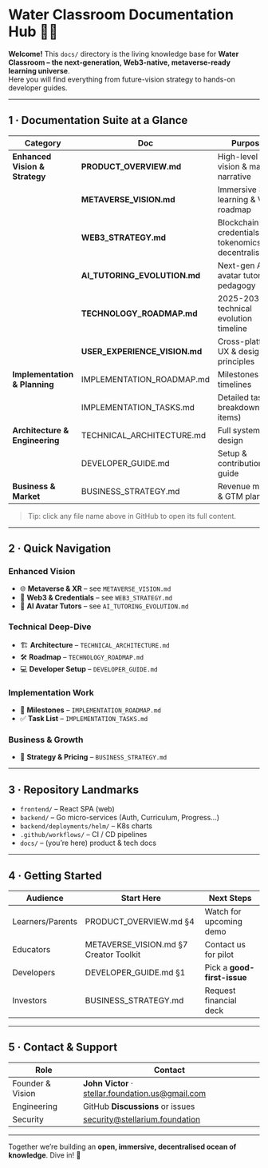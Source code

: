 # Water Classroom Documentation Hub 🌊🚀

**Welcome!** This `docs/` directory is the living knowledge base for **Water Classroom – the next-generation, Web3-native, metaverse-ready learning universe**.  
Here you will find everything from future-vision strategy to hands-on developer guides.

---

## 1 · Documentation Suite at a Glance

| Category | Doc | Purpose |
|----------|-----|---------|
| **Enhanced Vision & Strategy** | **PRODUCT_OVERVIEW.md** | High-level vision & market narrative |
| | **METAVERSE_VISION.md** | Immersive 3-D learning & VR roadmap |
| | **WEB3_STRATEGY.md** | Blockchain credentials, tokenomics, decentralisation |
| | **AI_TUTORING_EVOLUTION.md** | Next-gen AI avatar tutors & pedagogy |
| | **TECHNOLOGY_ROADMAP.md** | 2025-2032 technical evolution timeline |
| | **USER_EXPERIENCE_VISION.md** | Cross-platform UX & design principles |
| **Implementation & Planning** | IMPLEMENTATION_ROADMAP.md | Milestones & timelines |
| | IMPLEMENTATION_TASKS.md | Detailed task breakdown (87 items) |
| **Architecture & Engineering** | TECHNICAL_ARCHITECTURE.md | Full system design |
| | DEVELOPER_GUIDE.md | Setup & contribution guide |
| **Business & Market** | BUSINESS_STRATEGY.md | Revenue model & GTM plan |

> Tip: click any file name above in GitHub to open its full content.

---

## 2 · Quick Navigation

### Enhanced Vision
- 🌐 **Metaverse & XR** – see `METAVERSE_VISION.md`
- 🔗 **Web3 & Credentials** – see `WEB3_STRATEGY.md`
- 🤖 **AI Avatar Tutors** – see `AI_TUTORING_EVOLUTION.md`

### Technical Deep-Dive
- 🏗 **Architecture** – `TECHNICAL_ARCHITECTURE.md`
- 🛠  **Roadmap** – `TECHNOLOGY_ROADMAP.md`
- 💻 **Developer Setup** – `DEVELOPER_GUIDE.md`

### Implementation Work
- 📅 **Milestones** – `IMPLEMENTATION_ROADMAP.md`
- ✅ **Task List** – `IMPLEMENTATION_TASKS.md`

### Business & Growth
- 💼 **Strategy & Pricing** – `BUSINESS_STRATEGY.md`

---

## 3 · Repository Landmarks

- `frontend/`  – React SPA (web)  
- `backend/`   – Go micro-services (Auth, Curriculum, Progress…)  
- `backend/deployments/helm/` – K8s charts  
- `.github/workflows/` – CI / CD pipelines  
- `docs/` – (you’re here) product & tech docs

---

## 4 · Getting Started

| Audience | Start Here | Next Steps |
|----------|-----------|------------|
| Learners/Parents | PRODUCT_OVERVIEW.md §4 | Watch for upcoming demo |
| Educators | METAVERSE_VISION.md §7 Creator Toolkit | Contact us for pilot |
| Developers | DEVELOPER_GUIDE.md §1 | Pick a **good-first-issue** |
| Investors | BUSINESS_STRATEGY.md | Request financial deck |

---

## 5 · Contact & Support

| Role | Contact |
|------|---------|
| Founder & Vision | **John Victor** · stellar.foundation.us@gmail.com |
| Engineering | GitHub **Discussions** or issues |
| Security | security@stellarium.foundation |

---

Together we’re building an **open, immersive, decentralised ocean of knowledge**. Dive in! 🌊
